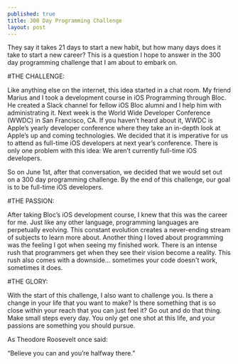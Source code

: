```yaml
---
published: true
title: 300 Day Programming Challenge
layout: post
---
```

They say it takes 21 days to start a new habit, but how many days does it take to start a new career? This is a question I hope to answer in the 300 day programming challenge that I am about to embark on.

#THE CHALLENGE:

Like anything else on the internet, this idea started in a chat room. My friend Marius and I took a development course in iOS Programming through Bloc. He created a Slack channel for fellow iOS Bloc alumni and I help him with administrating it. Next week is the World Wide Developer Conference (WWDC) in San Francisco, CA. If you haven’t heard about it, WWDC is Apple’s yearly developer conference where they take an in-depth look at Apple’s up and coming technologies. We decided that it is imperative for us to attend as full-time iOS developers at next year’s conference. There is only one problem with this idea: We aren’t currently full-time iOS developers.

So on June 1st, after that conversation, we decided that we would set out on a 300 day programming challenge. By the end of this challenge, our goal is to be full-time iOS developers.

#THE PASSION:

After taking Bloc’s iOS development course, I knew that this was the career for me. Just like any other language, programming languages are perpetually evolving. This constant evolution creates a never-ending stream of subjects to learn more about. Another thing I loved about programming was the feeling I got when seeing my finished work. There is an intense rush that programmers get when they see their vision become a reality. This rush also comes with a downside… sometimes your code doesn't work, sometimes it does.

#THE GLORY:

With the start of this challenge, I also want to challenge you. Is there a change in your life that you want to make? Is there something that is so close within your reach that you can just feel it? Go out and do that thing. Make small steps every day. You only get one shot at this life, and your passions are something you should pursue.

As Theodore Roosevelt once said:

“Believe you can and you’re halfway there.”